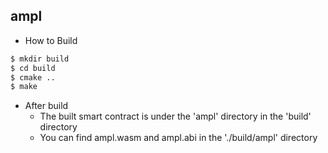 ampl
-----------

 - How to Build 

```sh
$ mkdir build
$ cd build
$ cmake ..
$ make
```
 - After build 
   - The built smart contract is under the 'ampl' directory in the 'build' directory
   - You can find ampl.wasm and ampl.abi in the './build/ampl' directory


